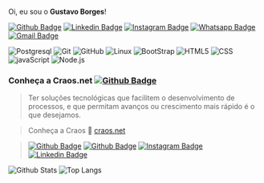 Oi, eu sou o **Gustavo Borges**!

[![Github Badge](https://img.shields.io/github/followers/gubleo?label=Seguir&style=social)](https://github.com/gubleo)
[![Linkedin Badge](https://img.shields.io/badge/-LinkedIn-blue?style=flat-square&logo=Linkedin&logoColor=white&link=https://www.linkedin.com/in/gubleo/)](https://www.linkedin.com/in/gubleo/)
[![Instagram Badge](https://img.shields.io/badge/Instagram-C13584?style=flat-square&labelColor=C13584&logo=instagram&logoColor=white&link=https://www.instagram.com/gubleo/)](https://www.instagram.com/gubleo/)
[![Whatsapp Badge](https://img.shields.io/badge/-Whatsapp-4CA143?style=flat-square&labelColor=4CA143&logo=whatsapp&logoColor=white&link=https://api.whatsapp.com/send?phone=5511972761308)](https://api.whatsapp.com/send?phone=5511972761308)
[![Gmail Badge](https://img.shields.io/badge/-Gmail-c14438?style=flat-square&logo=Gmail&logoColor=white&link=mailto:gustavo@craos.net)](mailto:gustavo@craos.net)

![Postgresql](https://img.shields.io/badge/-SQL-000000?style=flat&logo=PostgreSQL)
![Git](https://img.shields.io/badge/-Git-000000?style=flat&logo=git&logoColor=F05032)
![GitHub](https://img.shields.io/badge/-GitHub-000000?style=flat&logo=github&logoColor=FFFFFF)
![Linux](https://img.shields.io/badge/-Linux-000000?style=flat&logo=linux&logoColor=FFFF00)
![BootStrap](https://img.shields.io/badge/-BootStrap-000000?style=flat&logo=BootStrap&logoColor=4B0082)
![HTML5](https://img.shields.io/badge/-HTML-000000?style=flat&logo=HTML5&logoColor=FF4500)
![CSS](https://img.shields.io/badge/-CSS-000000?style=flat&logo=CSS3&logoColor=836FFF)
![javaScript](https://img.shields.io/badge/-JavaScript-000000?style=flat&logo=javaScript&logoColor=FFFF00)
![Node.js](https://img.shields.io/badge/-Node.js-000000?style=flat&logo=Node.js&logoColor=00FF00)


### Conheça a Craos.net  [![Github Badge](https://img.shields.io/github/followers/craos?label=Craos.net&style=social)](https://github.com/Craos/craos)

>Ter soluções tecnológicas que facilitem o desenvolvimento de processos, e que permitam avanços ou crescimento mais rápido é o que desejamos.

> Conheça a Craos :rocket: [craos.net](https://craos.net/)

> [![Github Badge](https://img.shields.io/github/followers/craos?label=Craos.net&style=social)](https://github.com/Craos/craos) [![Github Badge](https://img.shields.io/badge/-Github-000?style=flat-square&logo=Github&logoColor=white&link=https://github.com/craos)](https://github.com/craos) [![Instagram Badge](https://img.shields.io/badge/craosnet-C13584?style=flat-square&labelColor=C13584&logo=instagram&logoColor=white&link=https://www.instagram.com/craosnet/)](https://www.instagram.com/craosnet/) [![Linkedin Badge](https://img.shields.io/badge/craosnet-blue?style=flat-square&logo=Linkedin&logoColor=white&link=https://www.linkedin.com/company/craosnet)](https://www.linkedin.com/company/64257429/)

![Github Stats](https://github-readme-stats.vercel.app/api?username=gubleo&count_private=true&show_icons=true&include_all_commits=true)
![Top Langs](https://github-readme-stats.vercel.app/api/top-langs/?username=gubleo&hide=TeX&layout=compact)


